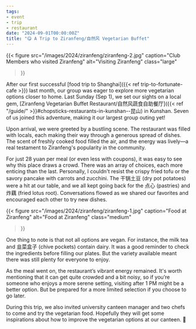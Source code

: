 ```yaml
---
tags:
- event
- trip
- restaurant
date: "2024-09-01T00:00:00Z"
title: "😋 A Trip to Ziranfeng/自然风 Vegetarian Buffet"
---
```


{{<
    figure src="/images/2024/ziranfeng/ziranfeng-2.jpg"
    caption="Club Members who visited Ziranfeng"
    alt="Visiting Ziranfeng"
    class="large"
>}}

After our first successful 
[food trip to Shanghai]({{< ref trip-to-fortunate-cafe >}}) last month,
our group was eager to explore more
vegetarian options closer to home. Last Sunday (Sep 1), we set our sights on a local gem,
[Ziranfeng Vegetarian Buffet Restaurant/自然风蔬食自助餐厅]({{< ref "/guide/" >}}#chopsticks-restaurants-in-kunshan--昆山) in Kunshan.
Seven of us joined this adventure, making it our largest
group outing yet!

Upon arrival, we were greeted by a bustling scene. The restaurant was filled with locals,
each making their way through a generous spread of dishes. The scent of freshly cooked
food filled the air, and the energy was lively—a real testament to Ziranfeng's popularity
in the community. 

For just 28 yuan per meal (or even less with coupons), it was easy to see why this place draws a crowd. There was an array of choices, each more enticing than the last. Personally, I couldn't resist the crispy fried tofu or the savory pancake with carrots and zucchini. The 干锅土豆 (dry pot potatoes) were a hit at our table, and we all kept going back for the 点心 (pastries) and 炸藕 (fried lotus root). Conversations flowed as we shared our favorites and encouraged each other to try new dishes.

{{<
    figure src="/images/2024/ziranfeng/ziranfeng-1.jpg"
    caption="Food at Ziranfeng"
    alt="Food at Ziranfeng"
    class="medium"
>}}

One thing to note is that not all options are vegan. For instance, the milk tea and 韭菜盒子 (chive pockets) contain dairy. It was a good reminder to check the ingredients before filling our plates. But the variety available meant there was still plenty for everyone to enjoy.

As the meal went on, the restaurant’s vibrant energy remained. It's worth mentioning that
it can get quite crowded and a bit noisy, so if you’re someone who enjoys a more serene
setting, visiting after 1 PM might be a better option. But be prepared for a more limited
selection if you choose to go later.

During this trip, we also invited university canteen manager and two chefs to come and try
the vegetarian food. Hopefully they will get some inspirations about how to improve the
vegetarian options at our canteen. :crossed_fingers:
